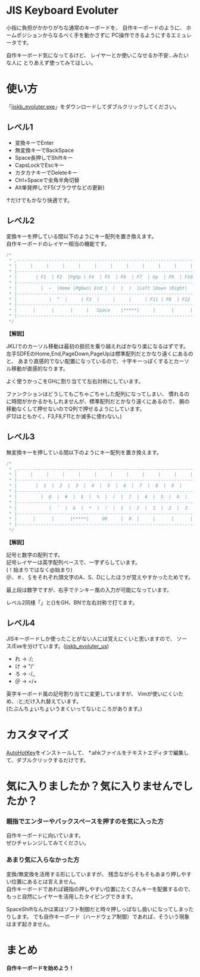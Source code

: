 # JIS Keyboard Evoluter

小指に負担がかかりがちな通常のキーボードを、
自作キーボードのように、
ホームポジションからなるべく手を動かさずに
PC操作できるようにするエミュレータです。

自作キーボード気になってるけど、
レイヤーとか使いこなせるか不安…みたいな人に
とりあえず使ってみてほしい。


# 使い方

「[jiskb_evoluter.exe](https://github.com/swanmatch/jiskb_evoluter/releases/download/v1.0/jiskb_evoluter.exe)」をダウンロードしてダブルクリックしてください。


## レベル1

* 変換キーでEnter
* 無変換キーでBackSpace
* Space長押しでShiftキー
* CapsLockでEscキー
* カタカナキーでDeleteキー
* Ctrl+Spaceで全角半角切替
* Alt単発押しでF5(ブラウザなどの更新)

↑だけでもかなり快適です。


## レベル2

変換キーを押している間以下のようにキー配列を置き換えます。  
自作キーボードのレイヤー相当の機能です。

```c
/* 
 * ,-----------------------------------------------------------------------------------------.
 * |     |     |     |     |     |     |     |     |     |     |     |     |     |     |     |
 * |-----------------------------------------------------------------------------------------+
 * |       | F1  | F2  |PgUp | F4  | F5  | F6  | F7  | Up  | F9  | F10 |     |     |         |
 * |----------------------------------------------------------------------------------       +
 * |         |  ~  |Home |PgDwn| End |  (  |  )  |Left |Down |Right|  |  |     |     |       |
 * |-----------------------------------------------------------------------------------------+
 * |            |  ^  |     | F3  |     |     |     | F11 | F8  | F12 |  \  |     |          |
 * |-----------------------------------------------------------------------------------------+
 * |      |      |      |     |   Space    |*****|     |      |      |      |      |         |
 * |-----------------------------------------------------------------------------------------+
 */
```

**【解説】**

JKLIでのカーソル移動は最初の抵抗を乗り越えればかなり楽になるはずです。  
左手SDFEのHome,End,PageDown,PageUpは標準配列だとかなり遠くにあるのと、
あまり直感的でない配置になっているので、十字キーっぽくするとカーソル移動が直感的なります。

よく使うかっこをGHに割り当てて左右対称にしています。

ファンクションはどうしてもごちゃごちゃした配列になってしまい、
慣れるのに時間がかかるかもしれませんが、標準配列だとかなり遠くにあるので、
腕の移動なくして押せないのでQ列で押せるようにしています。  
(F12はともかく、F3,F8,F11とか滅多に使わない。)



## レベル3

無変換キーを押している間以下のようにキー配列を置き換えます。  


```c
/* 
 * ,-----------------------------------------------------------------------------------------.
 * |     |     |     |     |     |     |     |     |     |     |     |     |     |     |     |
 * |-----------------------------------------------------------------------------------------+
 * |       |  1  |  2  |  3  |  4  |  5  |  6  |  7  |  8  |  9  |     |     |     |         |
 * |----------------------------------------------------------------------------------       +
 * |         |  @  |  #  |  $  |  %  |  [  |  ]  |  4  |  5  |  6  |     |     |     |       |
 * |-----------------------------------------------------------------------------------------+
 * |            |  `  |  &  |  *  |  !  |  {  |  }  |  1  |  2  |  3  |     |     |          |
 * |-----------------------------------------------------------------------------------------+
 * |      |      |      |*****|     00     |  0  |     |      |      |      |      |         |
 * |-----------------------------------------------------------------------------------------+
 */
```

**【解説】**

記号と数字の配列です。  
記号レイヤーは英字配列ベースで、一字ずらしています。  
(！始まりではなく@始まり)  
＠、＃、＄をそれぞれ頭文字のA、S、Dにしたほうが覚えやすかったためです。  

最上段は数字ですが、右手でテンキー風の入力が可能になっています。

レベル2同様「」と{}をGH、BNで左右対称で打てます。


## レベル4

JISキーボードしか使ったことがない人には覚えにくいと思いますので、
ソース/Exeを分けています。([jiskb_evoluter_us](https://github.com/swanmatch/jiskb_evoluter/releases/download/v1.0/jiskb_evoluter_us.exe))

* れ → :/;
* け → "/'
* ろ → -/_
* ＠ → =/+

英字キーボード風の記号割り当てに変更していますが、
Vimが使いにくいため、:と;だけ入れ替えています。  
(たぶんちょいちょいうまくいってないところがあります。)


# カスタマイズ

[AutoHotKey](https://www.autohotkey.com/)をインストールして、
*.ahkファイルをテキストエディタで編集して、ダブルクリックするだけです。


# 気に入りましたか？気に入りませんでしたか？

### 親指でエンターやバックスペースを押すのを気に入った方
自作キーボードに向いています。  
ぜひチャレンジしてみてください。

### あまり気に入らなかった方
変換/無変換を活用する形にしていますが、
残念ながらそもそもあまり押しやすい位置にあるとは言えません。  
自作キーボードであれば親指の押しやすい位置にたくさんキーを配置するので、
もっと自然にレイヤーを活用したタイピングできます。

SpaceShiftなんかは実はソフト制御だと時々押しっぱなし扱いになってしまったりします。
でも自作キーボード（ハードウェア制御）であれば、そういう現象はまず起きません。  

# まとめ

**自作キーボードを始めよう！**
